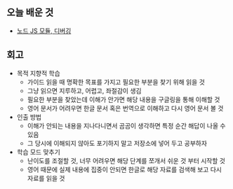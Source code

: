 ## 오늘 배운 것

- [노드 JS 모듈, 디버깅](https://www.notion.so/selfdeveloper/step1-5_Node-js-3eaf8e6e7bca483bba8e0a01079e20e1)

## 회고

- 목적 지향적 학습
    - 가이드 읽을 때 명확한 목표를 가지고 필요한 부분을 찾기 위해 읽을 것
    - 그냥 읽으면 지루하고, 어렵고, 좌절감이 생김
    - 필요한 부분을 찾았는데 이해가 안가면 해당 내용을 구글링을 통해 이해할 것
    - 영어 문서가 어려우면 한글 문서 혹은 번역으로 이해하고 다시 영어 문서 볼 것
- 인출 방법
    - 이해가 안되는 내용을 지나다니면서 곰곰이 생각하면 특정 순간 해답이 나올 수 있음
    - 그 당시에 이해되지 않아도 포기하지 말고 저장소에 넣어 두고 공부하자
- 학습 모드 맞추기
    - 난이도를 조절할 것, 너무 어려우면 해당 단계를 쪼개서 쉬운 것 부터 시작할 것
    - 영어 때문에 실제 내용에 집중이 안되면 한글로 해당 자료를 검색해 보고 다시 자료를 읽을 것